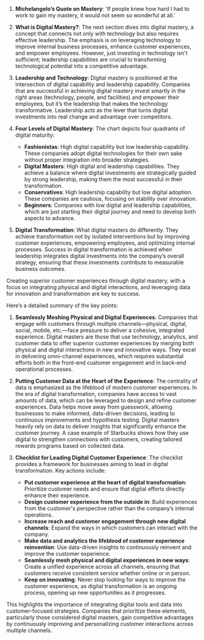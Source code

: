 1. **Michelangelo’s Quote on Mastery**: 'If people knew how hard I had to work to gain my mastery, it would not seem so wonderful at all.'

2. **What is Digital Mastery?**: The next section dives into digital mastery, a concept that connects not only with technology but also requires effective leadership. The emphasis is on leveraging technology to improve internal business processes, enhance customer experiences, and empower employees. However, just investing in technology isn't sufficient; leadership capabilities are crucial to transforming technological potential into a competitive advantage.

3. **Leadership and Technology**: Digital mastery is positioned at the intersection of digital capability and leadership capability. Companies that are successful in achieving digital mastery invest smartly in the right areas (technology, people, and facilities) and empower their employees, but it’s the leadership that makes the technology transformative. Leadership acts as the lever that turns digital investments into real change and advantage over competitors.

4. **Four Levels of Digital Mastery**: The chart depicts four quadrants of digital maturity:
   - **Fashionistas**: High digital capability but low leadership capability. These companies adopt digital technologies for their own sake without proper integration into broader strategies.
   - **Digital Masters**: High digital and leadership capabilities. They achieve a balance where digital investments are strategically guided by strong leadership, making them the most successful in their transformation.
   - **Conservatives**: High leadership capability but low digital adoption. These companies are cautious, focusing on stability over innovation.
   - **Beginners**: Companies with low digital and leadership capabilities, which are just starting their digital journey and need to develop both aspects to advance.

5. **Digital Transformation**: What digital masters do differently. They achieve transformation not by isolated interventions but by improving customer experiences, empowering employees, and optimizing internal processes. Success in digital transformation is achieved when leadership integrates digital investments into the company’s overall strategy, ensuring that these investments contribute to measurable business outcomes.

Creating superior customer experiences through digital mastery, with a focus on integrating physical and digital interactions, and leveraging data for innovation and transformation are key to success.

Here’s a detailed summary of the key points:

1. **Seamlessly Meshing Physical and Digital Experiences**: 
   Companies that engage with customers through multiple channels—physical, digital, social, mobile, etc.—face pressure to deliver a cohesive, integrated experience. Digital masters are those that use technology, analytics, and customer data to offer superior customer experiences by merging both physical and digital interactions in new and innovative ways. They excel in delivering omni-channel experiences, which requires substantial efforts both in the front-end customer engagement and in back-end operational processes.

2. **Putting Customer Data at the Heart of the Experience**:
   The centrality of data is emphasized as the lifeblood of modern customer experiences. In the era of digital transformation, companies have access to vast amounts of data, which can be leveraged to design and refine customer experiences. Data helps move away from guesswork, allowing businesses to make informed, data-driven decisions, leading to continuous improvements and hypothesis testing. Digital masters heavily rely on data to deliver insights that significantly enhance the customer journey. A case example of Starbucks shows how they use digital to strengthen connections with customers, creating tailored rewards programs based on collected data.

3. **Checklist for Leading Digital Customer Experience**:
   The checklist provides a framework for businesses aiming to lead in digital transformation. Key actions include:
   - **Put customer experience at the heart of digital transformation**: Prioritize customer needs and ensure that digital efforts directly enhance their experience.
   - **Design customer experience from the outside in**: Build experiences from the customer's perspective rather than the company’s internal operations.
   - **Increase reach and customer engagement through new digital channels**: Expand the ways in which customers can interact with the company.
   - **Make data and analytics the lifeblood of customer experience reinvention**: Use data-driven insights to continuously reinvent and improve the customer experience.
   - **Seamlessly mesh physical and digital experiences in new ways**: Create a unified experience across all channels, ensuring that customers receive consistent service whether online or in person.
   - **Keep on innovating**: Never stop looking for ways to improve the customer experience, as digital transformation is an ongoing process, opening up new opportunities as it progresses.

This highlights the importance of integrating digital tools and data into customer-focused strategies. Companies that prioritize these elements, particularly those considered digital masters, gain competitive advantages by continuously improving and personalizing customer interactions across multiple channels.

